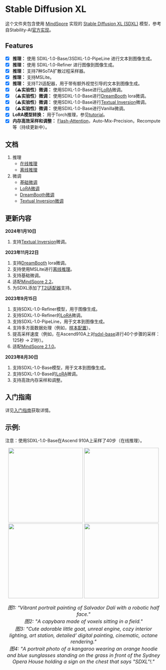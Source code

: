 # Stable Diffusion XL

这个文件夹包含使用 [MindSpore](https://www.mindspore.cn/) 实现的 [Stable Diffusion XL (SDXL)](https://arxiv.org/abs/2307.01952) 模型，参考自Stability-AI[官方实现](https://github.com/Stability-AI/generative-models)。
## Features

- [x] **推理：** 使用 SDXL-1.0-Base/3SDXL-1.0-PipeLine 进行文本到图像生成。
- [x] **推理：** 使用 SDXL-1.0-Refiner 进行图像到图像生成。
- [x] **推理：** 支持7种SoTA扩散过程采样器。
- [x] **推理：** 支持MSLite。
- [x] **推理：** 支持T2I适配器，用于带有额外视觉引导的文本到图像生成。
- [x] **（⚠️实验性）微调：** 使用SDXL-1.0-Base进行[LoRA](https://arxiv.org/abs/2106.09685)微调。
- [x] **（⚠️实验性）微调：** 使用SDXL-1.0-Base进行[DreamBooth](https://arxiv.org/abs/2208.12242) lora微调。
- [x] **（⚠️实验性）微调：** 使用SDXL-1.0-Base进行[Textual Inversion](https://arxiv.org/abs/2208.01618)微调。
- [x] **（⚠️实验性）微调：** 使用SDXL-1.0-Base进行Vanilla微调。
- [x] **LoRA模型转换：** 用于Torch推理，参见[tutorial](tools/lora_conversion/README_CN.md)。
- [x] **内存高效采样和调整：** [Flash-Attention](https://arxiv.org/abs/2205.14135)，Auto-Mix-Precision，Recompute等（持续更新中）。

## 文档

1. 推理
    - [在线推理](./GETTING_STARTED_CN.md)
    - [离线推理](./offline_inference/README_CN.md)
2. 微调
    - [基础微调](./GETTING_STARTED_CN.md)
    - [LoRA微调](./GETTING_STARTED_CN.md)
    - [DreamBooth微调](dreambooth_finetune_CN.md)
    - [Textual Inversion微调](textual_inversion_finetune_CN.md)

## 更新内容
**2024年1月10日**
1. 支持[Textual Inversion](https://arxiv.org/abs/2208.01618)微调。

**2023年11月22日**

1. 支持[DreamBooth](https://arxiv.org/abs/2208.12242) lora微调。
2. 支持使用MSLite进行[离线推理](./offline_inference/README_CN.md)。
3. 支持基础微调。
4. 适配[MindSpore 2.2](https://www.mindspore.cn/install)。
5. 为SDXL添加了[T2I适配器](../t2i_adapter/README_CN.md)支持。

**2023年9月15日**

1. 支持SDXL-1.0-Refiner模型，用于图像生成。
2. 支持SDXL-1.0-Refiner的[LoRA](https://arxiv.org/abs/2106.09685)微调。
3. 支持SDXL-1.0-PipeLine，用于文本到图像生成。
4. 支持多方面数据处理（例如，[样本配置](./configs/training/sd_xl_base_finetune_multi_aspect.yaml)）。
5. 提高采样速度（例如，在Ascend910A上对[sdxl-base](./configs/inference/sd_xl_base.yaml)进行40个步骤的采样：125秒 -> 21秒）。
6. 适配[MindSpore 2.1.0](https://www.mindspore.cn/install)。

**2023年8月30日**

1. 支持SDXL-1.0-Base模型，用于文本到图像生成。
2. 支持SDXL-1.0-Base的[LoRA](https://arxiv.org/abs/2106.09685)微调。
3. 支持高效内存采样和调整。

## 入门指南

详见[入门指南](GETTING_STARTED_CN.md)获取详情。


## 示例:

注意：使用SDXL-1.0-Base在Ascend 910A上采样了40步（在线推理）。

<div align="center">
<img src="https://github.com/mindspore-lab/mindone/assets/20476835/68d132e1-a954-418d-8cb8-5be4d8162342" width="240" />
<img src="https://github.com/mindspore-lab/mindone/assets/20476835/9f0d0d2a-2ff5-4c9b-a0d0-1c744762ee92" width="240" />
<img src="https://github.com/mindspore-lab/mindone/assets/20476835/dbaf0c77-d8d3-4457-b03c-82c3e4c1ba1d" width="240" />
<img src="https://github.com/mindspore-lab/mindone/assets/20476835/f52168ef-53aa-4ee9-9f17-6889f10e0afb" width="240" />
</div>
<p align="center">
<font size=3>
<em> 图1: "Vibrant portrait painting of Salvador Dalí with a robotic half face." </em> <br>
<em> 图2: "A capybara made of voxels sitting in a field." </em> <br>
<em> 图3: "Cute adorable little goat, unreal engine, cozy interior lighting, art station, detailed’ digital painting, cinematic, octane rendering." </em> <br>
<em> 图4: "A portrait photo of a kangaroo wearing an orange hoodie and blue sunglasses standing on the grass in front of the Sydney Opera House holding a sign on the chest that says "SDXL"!." </em> <br>
</font>
</p>
<br>
